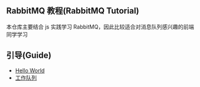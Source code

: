 ## RabbitMQ 教程(RabbitMQ Tutorial)

本仓库主要结合 js 实践学习 RabbitMQ，因此比较适合对消息队列感兴趣的前端同学学习

## 引导(Guide)

-   [Hello World](./JS使用教程/Hello%20World.md)
-   [工作队列](./JS使用教程/工作队列.md)
